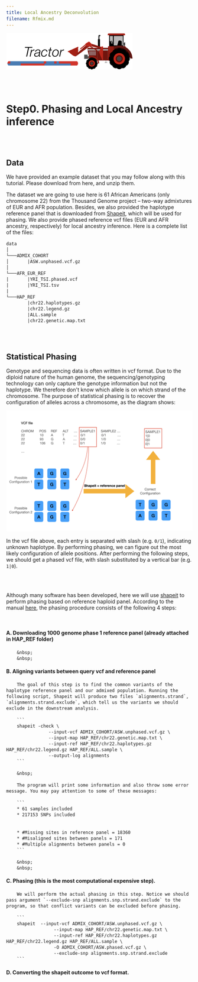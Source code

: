 ```yaml
---
title: Local Ancestry Deconvolution
filename: Rfmix.md
---
```


![](images/TractorIcon.png)

&nbsp;  
&nbsp;  

# Step0. Phasing and Local Ancestry inference

&nbsp;  
&nbsp; 

## Data
We have provided an example dataset that you may follow along with this tutorial. Please download from here, and unzip them.

The dataset we are going to use here is 61 African Americans (only chromosome 22) from the Thousand Genome project – two-way admixtures of EUR and AFR population. Besides, we also provided the haplotype reference panel that is downloaded from  [Shapeit](https://mathgen.stats.ox.ac.uk/impute/data_download_1000G_phase1_integrated_SHAPEIT2_16-06-14.html), which will be used for phasing. We also provide phased reference vcf files (EUR and AFR ancestry, respectively) for local ancestry inference. Here is a complete list of the files:

```
data
│
└───ADMIX_COHORT
│       |ASW.unphased.vcf.gz
│   
└───AFR_EUR_REF
|       |YRI_TSI.phased.vcf
|       |YRI_TSI.tsv
|
└───HAP_REF    
        |chr22.haplotypes.gz
        |chr22.legend.gz
        |ALL.sample
        |chr22.genetic.map.txt
```



&nbsp;  
&nbsp;  


## Statistical Phasing 

 
 Genotype and sequencing data is often written in vcf format. Due to the diploid nature of the human genome, the sequencing/genotyping technology can only capture the genotype information but not the haplotype. We therefore don't know which allele is on which strand of the chromosome. The purpose of statistical phasing is to recover the configuration of alleles across a chromosome, as the diagram shows:

![](images/SHAPEIT.png)


In the vcf file above, each entry is separated with slash (e.g. `0/1`), indicating unknown haplotype. By performing phasing, we can figure out the most likely configuration of allele positions. After performing the following steps, we should get a phased vcf file, with slash substituted by a vertical bar (e.g. `1|0`).


&nbsp;  
&nbsp;  


Although many software has been developed, here we will use [shapeit](https://mathgen.stats.ox.ac.uk/genetics_software/shapeit/shapeit.html#output) to perform phasing based on reference haploid panel. According to the manual [here](https://mathgen.stats.ox.ac.uk/genetics_software/shapeit/shapeit.html#reference), the phasing procedure consists of the following 4 steps:

&nbsp;  

#### A. Downloading 1000 genome phase 1 reference panel (already attached in HAP_REF folder)

        &nbsp;  
        &nbsp; 

#### B. Aligning variants between query vcf and reference panel
      
        The goal of this step is to find the common variants of the haplotype reference panel and our admixed population. Running the following script, Shapeit will produce two files `alignments.strand`, `alignments.strand.exclude`, which tell us the variants we should exclude in the downstream analysis. 

        ```       
        shapeit -check \
                    --input-vcf ADMIX_COHORT/ASW.unphased.vcf.gz \
                    --input-map HAP_REF/chr22.genetic.map.txt \
                    --input-ref HAP_REF/chr22.haplotypes.gz HAP_REF/chr22.legend.gz HAP_REF/ALL.sample \
                    --output-log alignments
        ```

        &nbsp;  
        
        The program will print some information and also throw some error message. You may pay attention to some of these messages:
        
        ```       
        * 61 samples included
        * 217153 SNPs included


        * #Missing sites in reference panel = 18360
        * #Misaligned sites between panels = 171
        * #Multiple alignments between panels = 0
        ```

        &nbsp;  
        &nbsp; 

#### C. Phasing (this is the most computational expensive step). 
 
        We will perform the actual phasing in this step. Notice we should pass argument `--exclude-snp alignments.snp.strand.exclude` to the program, so that conflict variants can be excluded before phasing.

        ```       
        shapeit  --input-vcf ADMIX_COHORT/ASW.unphased.vcf.gz \
                      --input-map HAP_REF/chr22.genetic.map.txt \
                      --input-ref HAP_REF/chr22.haplotypes.gz HAP_REF/chr22.legend.gz HAP_REF/ALL.sample \
                      -O ADMIX_COHORT/ASW.phased.vcf.gz \
                      --exclude-snp alignments.snp.strand.exclude
        ```    



 
#### D. Converting the shapeit outcome to vcf format.
